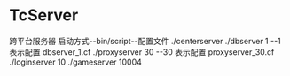 # TcServer
跨平台服务器
启动方式--bin/script--配置文件
./centerserver
./dbserver 1                --1 表示配置 dbserver_1.cf
./proxyserver 30            --30 表示配置 proxyserver_30.cf
./loginserver 10
./gameserver 10004
